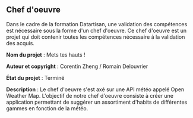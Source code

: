 ## Chef d'oeuvre

Dans le cadre de la formation Datartisan, une validation des compétences est nécessaire sous la forme d'un chef d'oeuvre. Ce chef d'oeuvre est un projet qui doit contenir toutes les compétences nécessaire à la validation des acquis.

**Nom du projet** : Mets tes hauts ! 

**Auteur et copyright** : Corentin Zheng / Romain Delouvrier

**État du projet** : Terminé

**Description** : Le chef d'oeuvre s'est axé sur une API météo appelé Open Weather Map. L'objectif de notre chef d'oeuvre consiste à créer une application permettant de suggérer un assortiment d'habits de différentes gammes en fonction de la météo.
